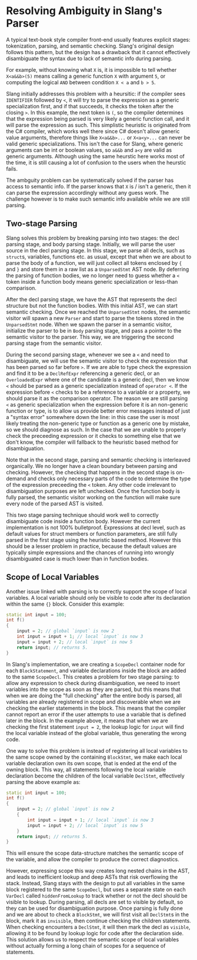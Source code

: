 # Resolving Ambiguity in Slang's Parser

A typical text-book style compiler front-end usually features explicit stages: tokenization, parsing, and semantic checking. Slang's original design follows this pattern, but the design has a drawback that it cannot effectively disambiguate the syntax due to lack of semantic info during parsing.

For example, without knowing what `X` is, it is impossible to tell whether `X<a&&b>(5)` means calling a generic function `X` with argument `5`, or computing the logical `AND` between condition `X < a` and `b > 5`.

Slang initially addresses this problem with a heursitic: if the compiler sees `IDENTIFIER` followed by `<`, it will try to parse the expression as a generic specialization first, and if that succeeds, it checks the token after the closing `>`. In this example, the next token is `(`, so the compiler determines that the expression being parsed is very likely a generic function call, and it will parse the expression as such. This simplistic heuristic is originated from the C# compiler, which works well there since C# doesn't allow generic value arguments, therefore things like `X<a&&b>...` or `X<a<y>...` can never be valid generic specializations. This isn't the case for Slang, where generic arguments can be int or boolean values, so `a&&b` and `a<y` are valid as generic arguments. Although using the same heurstic here works most of the time, it is still causing a lot of confusion to the users when the heurstic fails.

The ambguity problem can be systematically solved if the parser has access to semantic info. If the parser knows that `X` is / isn't a generic, then it can parse the expression accordingly without any guess work. The challenge however is to make such semantic info available while we are still parsing.

## Two-stage Parsing

Slang solves this problem by breaking parsing into two stages: the decl parsing stage, and body parsing stage. Initially, we will parse the user source in the decl parsing stage. In this stage, we parse all decls, such as `struct`s, variables, functions etc. as usual, except that when we are about to parse the body of a function, we will just collect all tokens enclosed by `{` and `}` and store them in a raw list as a `UnparsedStmt` AST node. By deferring the parsing of function bodies, we no longer need to guess whether a `<` token inside a function body means generic specialization or less-than comparison.

After the decl parsing stage, we have the AST that represents the decl structure but not the function bodies. With this initial AST, we can start semantic checking. Once we reached the `UnparsedStmt` nodes, the semantic visitor will spawn a new `Parser` and start to parse the tokens stored in the `UnparsedStmt` node. When we spawn the parser in a semantic visitor, initialize the parser to be in `Body` parsing stage, and pass a pointer to the semantic visitor to the parser. This way, we are triggering the second parsing stage from the semantic visitor.

During the second parsing stage, whenever we see a `<` and need to disambiguate, we will use the semantic visitor to check the expression that has been parsed so far before `>`. If we are able to type check the expression and find it to be a `DeclRefExpr` referencing a generic decl, or an `OverloadedExpr` where one of the candidate is a generic decl, then we know `<` should be parsed as a generic specialization instead of `operator <`. If the expression before `<` checks to be a reference to a variable or a property, we should parse it as the comparison operator. The reason we are still parsing `<` as generic specialization when the expression before it is an non-generic function or type, is to allow us provide better error messages instead of just a "syntax error" somewhere down the line: in this case the user is most likely treating the non-generic type or function as a generic one by mistake, so we should diagnose as such. In the case that we are unable to properly check the preceeding expression or it checks to something else that we don't know, the compiler will fallback to the heuristic based method for disambiguation.

Note that in the second stage, parsing and semantic checking is interleaved organically. We no longer have a clean boundary between parsing and checking. However, the checking that happens in the second stage is on-demand and checks only necessary parts of the code to determine the type of the expression preceeding the `<` token. Any other code irrelevant to disambiguation purposes are left unchecked. Once the function body is fully parsed, the semantic visitor working on the function will make sure every node of the parsed AST is visited.

This two stage parsing technique should work well to correctly disambiguate code inside a function body. However the current implementation is not 100% bulletproof. Expressions at decl level, such as default values for struct members or function parameters, are still fully parsed in the first stage using the heuristic based method. However this should be a lesser problem in practice, because the default values are typically simple expressions and the chances of running into wrongly disambiguated case is much lower than in function bodies.

## Scope of Local Variables

Another issue linked with parsing is to correctly support the scope of local variables. A local variable should only be visible to code after its declaration within the same `{}` block. Consider this example:

```cpp
static int input = 100;
int f()
{
    input = 2; // global `input` is now 2
    int input = input + 1; // local `input` is now 3
    input = input + 2; // local `input` is now 5
    return input; // returns 5.
}
```

In Slang's implementation, we are creating a `ScopeDecl` container node for each `BlockStatement`, and variable declarations inside the block are added to the same `ScopeDecl`. This creates a problem for two stage parsing: to allow any expression to check during disambiguation, we need to insert variables into the scope as soon as they are parsed, but this means that when we are doing the "full checking" after the entire body is parsed, all variables are already registered in scope and discoverable when we are checking the earlier statements in the block. This means that the compiler cannot report an error if the user attempts to use a variable that is defined later in the block. In the example above, it means that when we are checking the first statement `input = 2`, the lookup logic for `input` will find the local variable instead of the global variable, thus generating the wrong code.

One way to solve this problem is instead of registering all local variables to the same scope owned by the containing `BlockStmt`, we make each local variable declaration own its own scope, that is ended at the end of the owning block. This way, all statements following the local variable declaration become the children of the local variable `DeclStmt`, effectively parsing the above example as:

```cpp
static int input = 100;
int f()
{
    input = 2; // global `input` is now 2
    {
        int input = input + 1; // local `input` is now 3
        input = input + 2; // local `input` is now 5
    }
    return input; // returns 5.
}

```

This will ensure the scope data-structure matches the semantic scope of the variable, and allow the compiler to produce the correct diagnostics.

However, expressing scope this way creates long nested chains in the AST, and leads to inefficient lookup and deep ASTs that risk overflowing the stack. Instead, Slang stays with the design to put all variables in the same block registered to the same `ScopeDecl`, but uses a separate state on each `VarDecl` called `hiddenFromLookup` to track whether or not the decl should be visible to lookup. During parsing, all decls are set to visible by default, so they can be used for disambiguation purpose. Once parsing is fully done and we are about to check a `BlockStmt`, we will first visit all `DeclStmt`s in the block, mark it as `invisible`, then continue checking the children statements. When checking encounters a `DeclStmt`, it will then mark the decl as `visible`, allowing it to be found by lookup logic for code after the declaration side. This solution allows us to respect the semantic scope of local variables without actually forming a long chain of scopes for a sequence of statements.
